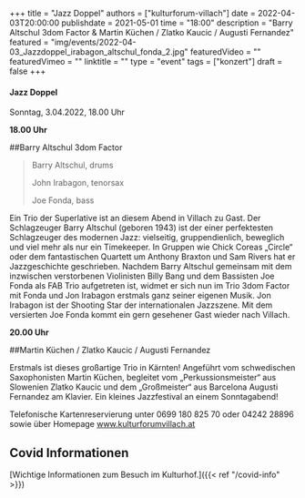 +++
title = "Jazz Doppel"
authors = ["kulturforum-villach"]
date = 2022-04-03T20:00:00
publishdate = 2021-05-01
time = "18:00"
description = "Barry Altschul 3dom Factor & Martin Küchen / Zlatko Kaucic / Augusti Fernandez"
featured = "img/events/2022-04-03_Jazzdoppel_irabagon_altschul_fonda_2.jpg"
featuredVideo = ""
featuredVimeo = ""
linktitle = ""
type = "event"
tags = ["konzert"]
draft = false
+++


#### Jazz Doppel

Sonntag, 3.04.2022, 18.00 Uhr

**18.00 Uhr**

##Barry Altschul 3dom Factor 
 
>Barry Altschul, drums
>
>John Irabagon, tenorsax
>
>Joe Fonda, bass
 
 
Ein Trio der Superlative ist an diesem Abend in Villach zu Gast. Der Schlagzeuger Barry Altschul (geboren 1943) ist der einer perfektesten Schlagzeuger des modernen Jazz: vielseitig, gruppendienlich, beweglich und viel mehr als nur ein Timekeeper. In Gruppen wie Chick Coreas „Circle“ oder dem fantastischen Quartett um Anthony Braxton und Sam Rivers hat er Jazzgeschichte geschrieben.
Nachdem Barry Altschul gemeinsam mit dem inzwischen verstorbenen Violinisten Billy Bang und dem Bassisten Joe Fonda als FAB Trio aufgetreten ist, widmet er sich nun im Trio 3dom Factor mit Fonda und Jon Irabagon erstmals ganz seiner eigenen Musik. Jon Irabagon ist der Shooting Star der internationalen Jazzszene.
Mit dem versierten Joe Fonda kommt ein gern gesehener Gast wieder nach Villach.
 
**20.00 Uhr**
 
##Martin Küchen / Zlatko Kaucic / Augusti Fernandez
 
Erstmals ist dieses großartige Trio in Kärnten! Angeführt vom schwedischen Saxophonisten Martin Küchen, begleitet vom „Perkussionsmeister“ aus Slowenien Zlatko Kaucic und dem „Großmeister“ aus Barcelona Augusti Fernandez am Klavier.
Ein kleines Jazzfestival an einem Sonntagabend!


Telefonische Kartenreservierung unter 0699 180 825 70 oder 04242 28896  sowie über Homepage www.kulturforumvillach.at                             


## Covid Informationen

[Wichtige Informationen zum Besuch im Kulturhof.]({{< ref "/covid-info" >}})
